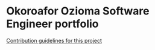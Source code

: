 # Okoroafor Ozioma Software Engineer portfolio
[Contribution guidelines for this project](docs/CONTRIBUTING.md)
